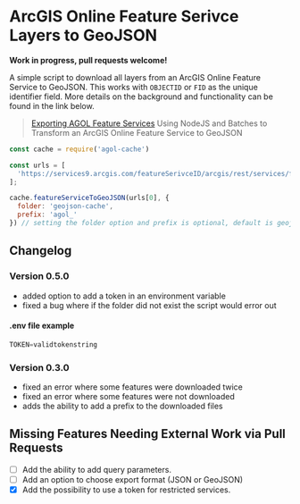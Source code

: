 # ArcGIS Online Feature Serivce Layers to GeoJSON

**Work in progress, pull requests welcome!**

A simple script to download all layers from an ArcGIS Online Feature Service to GeoJSON. This works with ``OBJECTID`` or ``FID`` as the unique identifier field. More details on the background and functionality can be found in the link below.

> [Exporting AGOL Feature Services](https://www.getbounds.com/blog/exporting-agol-feature-services/)
Using NodeJS and Batches to Transform an ArcGIS Online Feature Service to GeoJSON

```JavaScript
const cache = require('agol-cache')

const urls = [
  'https://services9.arcgis.com/featureSerivceID/arcgis/rest/services/featureServiceName/FeatureServer/'
];

cache.featureServiceToGeoJSON(urls[0], {
  folder: 'geojson-cache',
  prefix: 'agol_'
}) // setting the folder option and prefix is optional, default is geojson-cache in the root folder
```

## Changelog

### Version 0.5.0 
 - added option to add a token in an environment variable
 - fixed a bug where if the folder did not exist the script would error out

#### .env file example

```JavaScript
TOKEN=validtokenstring
```

### Version 0.3.0
 - fixed an error where some features were downloaded twice
 - fixed an error where some features were not downloaded
 - adds the ability to add a prefix to the downloaded files

## Missing Features Needing External Work via Pull Requests

- [ ] Add the ability to add query parameters.
- [ ] Add an option to choose export format (JSON or GeoJSON)
- [x] Add the possibility to use a token for restricted services.